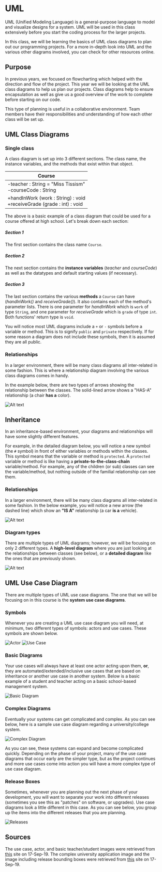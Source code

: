 # UML

UML (Unified Modeling Language) is a general-purpose language to model and visualize designs for a system. UML will be used in this class extensively before you start the coding process for the larger projects.

In this class, we will be learning the basics of UML class diagrams to plan out our programming projects. For a more in-depth look into UML and the various other diagrams involved, you can check for other resources online.

## Purpose
In previous years, we focused on flowcharting which helped with the direction and flow of the project. This year we will be looking at the UML class diagrams to help us plan our projects. Class diagrams help to ensure encapsulation as well as give us a good overview of the work to complete before starting on our code.

This type of planning is useful in a collaborative environment. Team members have their responsibilities and understanding of how each other class will be set up.

## UML Class Diagrams

### Single class
A class diagram is set up into 3 different sections. The class name, the instance variables, and the methods that exist within that object.

| Course |
|------|
|-teacher : String = "Miss Tissism" <br/> -courseCode : String |
|+handInWork (work : String) : void <br/> +receiveGrade (grade : int) : void |

The above is a basic example of a class diagram that could be used for a course offered at high school.
Let's break down each section:

##### Section 1
The first section contains the class name ```Course```. 

##### Section 2

The next section contains the **instance variables** (_teacher_ and _courseCode_) as well as the datatypes and default starting values (if necessary). 

##### Section 3

The last section contains the various **methods** a `Course` can have (_handInWork()_ and _receiveGrade()_). It also contains each of the method's parameter lists. There is one parameter for _handInWork_ which is ```work``` of type ```String```, and one parameter for _receiveGrade_ which is ```grade``` of type ```int```.  Both functions' return type is ```void```.

You will notice most UML diagrams include a ```+``` or ```-``` symbols before a variable or method. This is to signify ```public``` and ```private``` respectively. If for some reason a diagram does not include these symbols, then it is assumed they are all public.

### Relationships
In a larger environment, there will be many class diagrams all inter-related in some fashion. This is where a relationship diagram involving the various class diagrams comes in handy.

In the example below, there are two types of arrows showing the relationship between the classes. The solid-lined arrow shows a "HAS-A" relationship (a chair **has a** color).

![Alt text](./images/uml_class_diagram.PNG)


## Inheritance
In an inheritance-based environment, your diagrams and relationships will have some slightly different features.

For example, in the detailed diagram below, you will notice a new symbol (the ```#``` symbol) in front of either variables or methods within the classes.  This symbol means that the variable or method is ```protected```.  A ```protected``` variable or method is like having a **private-to-the-class-chain** variable/method.  For example, any of the children (or sub) classes can see the variable/method, but nothing outside of the familial relationship can see them.

### Relationships
In a larger environment, there will be many class diagrams all inter-related in some fashion.  In the below example, you will notice a new arrow (the dashed line) which show an **"IS A"** relationship (a car **is a** vehicle).

![Alt text](./images/uml_class_diagram_inheritance.png)


### Diagram types
There are multiple types of UML diagrams; however, we will be focusing on only 2 different types.  A **high-level diagram** where you are just looking at the relationships between classes (see below), or a **detailed diagram** like the ones that are previously shown.

![Alt text](./images/uml_class_diagram_inheritance_high_level.png)


## UML Use Case Diagram
There are multiple types of UML use case diagrams.  The one that we will be focusing on in this course is the **system use case diagrams**.

### Symbols 
Whenever you are creating a UML use case diagram you will need, at minimum, two different types of symbols: actors and use cases.  These symbols are shown below.

![Actor](./images/uml_use_case_actor.png)
![Use Case](./images/uml_use_case_use_case.png)

### Basic Diagrams

Your use cases will always have at least one actor acting upon them, **or**, they are automated/extended/inclusive use cases that are based on inheritance or another use case in another system.  Below is a basic example of a student and teacher acting on a basic school-based management system.

![Basic Diagram](./images/uml_use_case_diagram_basic.png)

### Complex Diagrams

Eventually your systems can get complicated and complex.  As you can see below, here is a sample use case diagram regarding a university/college system.

![Complex Diagram](./images/uml_use_case_diagram_complex.jpg)

As you can see, these systems can expand and become complicated quickly.  Depending on the phase of your project, many of the use case diagrams that occur early are the simpler type, but as the project continues and more use cases come into action you will have a more complex type of use case diagram.

### Release Boxes

Sometimes, whenever you are planning out the next phase of your development, you will want to separate your work into different releases (sometimes you see this as "patches" on software, or upgrades).  Use case diagrams look a little different in this case.  As you can see below, you group up the items into the different releases that you are planning.

![Releases](./images/uml_use_case_including_release_boxes.gif)


## Sources
The use case, actor, and basic teacher/student images were retrieved from [this](https://www.guru99.com/use-case-diagrams-example.html) site on 17-Sep-19.
The complex university application image and the image including release bounding boxes were retrieved from [this](http://www.agilemodeling.com/artifacts/useCaseDiagram.htm) site on 17-Sep-19.